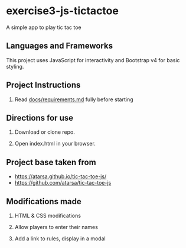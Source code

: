 # exercise3-js-tictactoe

A simple app to play tic tac toe

## Languages and Frameworks

This project uses JavaScript for interactivity and Bootstrap v4 for basic styling.

## Project Instructions

1. Read <a href="https://github.com/bootcamp-s19/exercise3-js-tictactoe/blob/master/docs/requirements.md">docs/requirements.md</a> fully before starting

## Directions for use

1. Download or clone repo.

2. Open index.html in your browser.

## Project base taken from

- https://atarsa.github.io/tic-tac-toe-js/
- https://github.com/atarsa/tic-tac-toe-js

## Modifications made

1. HTML & CSS modifications

2. Allow players to enter their names

3. Add a link to rules, display in a modal